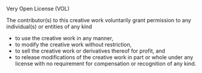 Very Open License (VOL)

The contributor(s) to this creative work voluntarily grant permission
to any individual(s) or entities of any kind
- to use the creative work in any manner,
- to modify the creative work without restriction,
- to sell the creative work or derivatives thereof for profit, and
- to release modifications of the creative work in part or whole under any license
with no requirement for compensation or recognition of any kind.